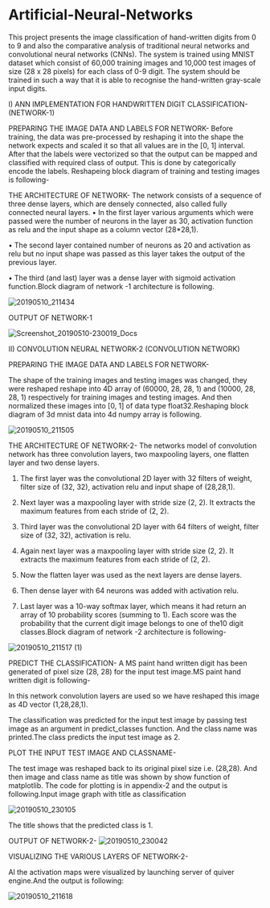 # Artificial-Neural-Networks
This project presents the image classification of hand-written digits from 0 to 9 and also the comparative analysis of traditional neural networks and convolutional neural networks (CNNs). The system is trained using MNIST dataset which consist of 60,000 training images and 10,000 test images of size (28 x 28 pixels) for each class of 0-9 digit. The system should be trained in such a way that it is able to recognise the hand-written gray-scale input digits.

I) ANN IMPLEMENTATION FOR HANDWRITTEN DIGIT CLASSIFICATION-(NETWORK-1)

PREPARING THE IMAGE DATA AND LABELS FOR NETWORK- Before training, the data was pre-processed by reshaping it into the shape the network expects and scaled it so that all values are in the [0, 1] interval. After that the labels were vectorized so that the output can be mapped and classified with required class of output. This is done by categorically encode the labels.
Reshapeing block diagram of training and testing images is following-


THE ARCHITECTURE OF NETWORK- The network consists of a sequence of three dense layers, which are densely connected, also called fully connected neural layers.
•	In the first layer various arguments which were passed were the number of neurons in the layer as 30, activation function as relu and the input shape as a column vector (28*28,1).

•	The second layer contained number of neurons as 20 and activation as relu but no input shape was passed as this layer takes the output of the previous layer.

•	The third (and last) layer was a dense layer with sigmoid activation function.Block diagram of network -1 architecture is following.

![20190510_211434](https://user-images.githubusercontent.com/43670329/57540888-65e96400-736b-11e9-8fff-b27c1425c367.jpg)
 
 
OUTPUT OF NETWORK-1

![Screenshot_20190510-230019_Docs](https://user-images.githubusercontent.com/43670329/57545728-e367a100-7378-11e9-8fa4-e84b4f895301.jpg)

II) CONVOLUTION NEURAL NETWORK-2 (CONVOLUTION NETWORK)

PREPARING THE IMAGE DATA AND LABELS FOR NETWORK-

The shape of the training images and testing images was changed, they were reshaped reshape into 4D array of (60000, 28, 28, 1) and (10000, 28, 28, 1) respectively for training images and testing images. And then normalized these images into [0, 1] of data type float32.Reshaping block diagram of 3d mnist data into 4d numpy array is following.

![20190510_211505](https://user-images.githubusercontent.com/43670329/57541756-608d1900-736d-11e9-9fc6-53ee3fe98e9a.jpg)



THE ARCHITECTURE OF NETWORK-2- The networks model of convolution network has three convolution layers, two maxpooling layers, one flatten layer and two dense layers.

1.	The first layer was the convolutional 2D layer with 32 filters of weight, filter size of (32, 32), activation relu and input shape of (28,28,1).

2.	Next layer was a maxpooling layer with stride size (2, 2). It extracts the maximum features from each stride of (2, 2).

3.	Third layer was the convolutional 2D layer with 64 filters of weight, filter size of (32, 32), activation is relu.

4.	Again next layer was a maxpooling layer with stride size (2, 2). It extracts the maximum features from each stride of (2, 2).

5.	Now the flatten layer was used as the next layers are dense layers. 

6.	Then dense layer with 64 neurons was added with activation relu.

7.	Last layer was a 10-way softmax layer, which means it had return an array of 10 probability scores (summing to 1). Each score was the probability that the current digit image belongs to one of the10 digit classes.Block diagram of network -2 architecture is following-

![20190510_211517 (1)](https://user-images.githubusercontent.com/43670329/57541744-5ec35580-736d-11e9-9257-d630cc65f10e.jpg)

                                        





PREDICT THE CLASSIFICATION-
A MS paint hand written digit has been generated of pixel size (28, 28) for the input test image.MS paint hand written digit is following-

                                                                       
In this network convolution layers are used so we have reshaped this image as 4D vector (1,28,28,1).

The classification was predicted for the input test image by passing test image as an argument in predict_classes function. And the class name was printed.The class predicts the input test image as 2.




PLOT THE INPUT TEST IMAGE AND CLASSNAME-

The test image was reshaped back to its original pixel size i.e. (28,28). And then image and class name as title was shown by show function of matplotlib.
The code for plotting is in appendix-2 and the output is following.Input image graph with title as classification

![20190510_230105](https://user-images.githubusercontent.com/43670329/57545729-e367a100-7378-11e9-9511-3d6bd0d6ffc0.jpg)

The title shows that the predicted class is 1. 
 
OUTPUT OF NETWORK-2-
![20190510_230042](https://user-images.githubusercontent.com/43670329/57545731-e4003780-7378-11e9-957b-35869e95b3aa.jpg)
                  
VISUALIZING THE VARIOUS LAYERS OF NETWORK-2-

Al the activation maps were visualized by launching server of quiver engine.And the output is following:

![20190510_211618](https://user-images.githubusercontent.com/43670329/57541745-5f5bec00-736d-11e9-9c4e-a98ed3b84d22.jpg)









 
              
